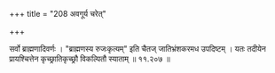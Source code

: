 +++
title = "208 अवगूर्य चरेत्"

+++

सर्वो ब्राह्मणादिवर्णः । "ब्राह्मणस्य रुजःकृत्यम्" इति चैतज् जातिभ्रंशकरमध उपदिष्टम् । यतः तदीयेन प्रायश्चित्तेन कृच्छ्रातिकृच्छ्रौ विकल्पितौ स्याताम् ॥ ११.२०७ ॥